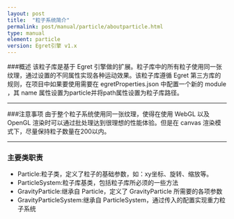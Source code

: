 ```yaml
---
layout: post
title:  "粒子系统简介"
permalink: post/manual/particle/aboutparticle.html
type: manual
element: particle
version: Egret引擎 v1.x
---
```



###概述
该粒子库是基于 Egret 引擎做的扩展。粒子库中的所有粒子使用同一张纹理，通过设置的不同属性实现各种运动效果。该粒子库遵循 Egret 第三方库的规则，在项目中如果要使用需要在 egretProperties.json 中配置一个新的 module ，其 name 属性设置为particle并将path属性设置为粒子库路径。

----------

###注意事项
由于整个粒子系统使用同一张纹理，使得在使用 WebGL 以及 OpenGL 渲染时可以通过批处理达到很理想的性能体验。但是在 canvas 渲染模式下，尽量保持粒子数量在200以内。

------

### 主要类职责
* Particle:粒子类，定义了粒子的基础参数，如：xy坐标、旋转、缩放等。
* ParticleSystem:粒子库基类，包括粒子库所必须的一些方法
* GravityParticle:继承自 Particle，定义了 GravityParticle 所需要的各项参数
* GravityParticleSystem:继承自 ParticleSystem，通过传入的配置实现重力粒子系统